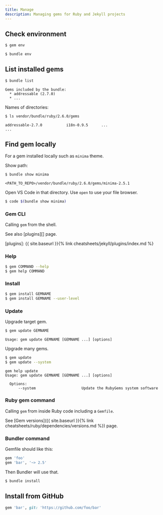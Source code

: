 ```yaml
---
title: Manage
description: Managing gems for Ruby and Jekyll projects
---
```


## Check environment

```sh
$ gem env
```

```sh
$ bundle env
```


## List installed gems

```sh
$ bundle list
```
```
Gems included by the bundle:
  * addressable (2.7.0)
  * ...
```

Names of directories:

```sh
$ ls vendor/bundle/ruby/2.6.0/gems
```
```
addressable-2.7.0           i18n-0.9.5      ...
...
```


## Find gem locally

For a gem installed locally such as `minima` theme.

Show path:

```sh
$ bundle show minima
```
```
<PATH_TO_REPO>/vendor/bundle/ruby/2.6.0/gems/minima-2.5.1
```

Open VS Code in that directory. Use `open` to use your file browser.

```sh
$ code $(bundle show minima)
```


### Gem CLI

Calling `gem` from the shell.

See also [plugins][] page.

[plugins]: {{ site.baseurl }}{% link cheatsheets/jekyll/plugins/index.md %}

### Help

```sh
$ gem COMMAND --help
$ gem help COMMAND
```
### Install

```sh
$ gem install GEMNAME
$ gem install GEMNAME --user-level
```

### Update

Upgrade target gem.

```sh
$ gem update GEMNAME
```

```
Usage: gem update GEMNAME [GEMNAME ...] [options]
```

Upgrade many gems.

```sh
$ gem update
$ gem update --system
```

```
gem help update
Usage: gem update GEMNAME [GEMNAME ...] [options]

  Options:
      --system                     Update the RubyGems system software
```

### Ruby gem command

Calling `gem` from inside Ruby code including a `Gemfile`.

See [Gem versions]({{ site.baseurl }}{% link cheatsheets/ruby/dependencies/versions.md %}) page.

### Bundler command

Gemfile should like this:

```ruby
gem 'foo'
gem 'bar', '~> 2.5'
```

Then Bundler will use that.

```sh
$ bundle install
```


## Install from GitHub

```ruby
gem 'bar', git: 'https://github.com/foo/bar'
```
